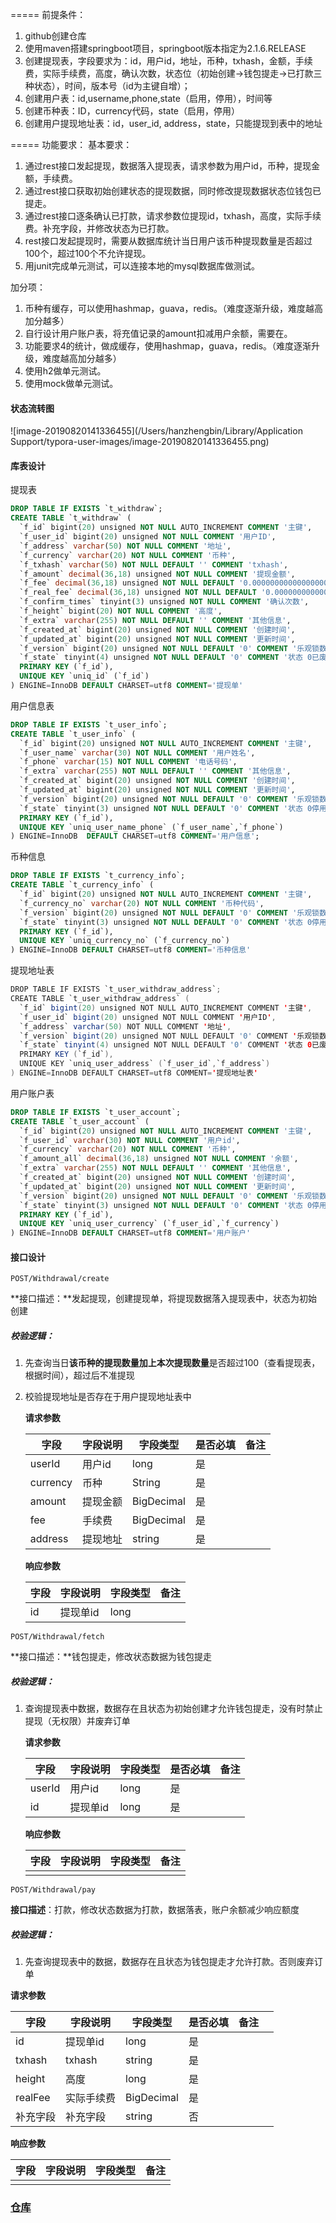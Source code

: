 ===== 前提条件：

1. github创建仓库
2. 使用maven搭建springboot项目，springboot版本指定为2.1.6.RELEASE
3. 创建提现表，字段要求为：id，用户id，地址，币种，txhash，金额，手续费，实际手续费，高度，确认次数，状态位（初始创建->钱包提走->已打款三种状态），时间，版本号（id为主键自增）；
4. 创建用户表：id,username,phone,state（启用，停用），时间等
5. 创建币种表：ID，currency代码，state（启用，停用）
6. 创建用户提现地址表：id，user_id, address，state，只能提现到表中的地址

===== 功能要求：
基本要求：

1. 通过rest接口发起提现，数据落入提现表，请求参数为用户id，币种，提现金额，手续费。
2. 通过rest接口获取初始创建状态的提现数据，同时修改提现数据状态位钱包已提走。
3. 通过rest接口逐条确认已打款，请求参数位提现id，txhash，高度，实际手续费。补充字段，并修改状态为已打款。
4. rest接口发起提现时，需要从数据库统计当日用户该币种提现数量是否超过100个，超过100个不允许提现。
5. 用junit完成单元测试，可以连接本地的mysql数据库做测试。

加分项：

1. 币种有缓存，可以使用hashmap，guava，redis。（难度逐渐升级，难度越高加分越多）
2. 自行设计用户账户表，将充值记录的amount扣减用户余额，需要在。
3. 功能要求4的统计，做成缓存，使用hashmap，guava，redis。（难度逐渐升级，难度越高加分越多）
4. 使用h2做单元测试。
5. 使用mock做单元测试。



#### 状态流转图

![image-20190820141336455](/Users/hanzhengbin/Library/Application Support/typora-user-images/image-20190820141336455.png)

#### 库表设计

提现表

```sql
DROP TABLE IF EXISTS `t_withdraw`;
CREATE TABLE `t_withdraw` (
  `f_id` bigint(20) unsigned NOT NULL AUTO_INCREMENT COMMENT '主键',
  `f_user_id` bigint(20) unsigned NOT NULL COMMENT '用户ID',
  `f_address` varchar(50) NOT NULL COMMENT '地址',
  `f_currency` varchar(20) NOT NULL COMMENT '币种',
  `f_txhash` varchar(50) NOT NULL DEFAULT '' COMMENT 'txhash',
  `f_amount` decimal(36,18) unsigned NOT NULL COMMENT '提现金额',
  `f_fee` decimal(36,18) unsigned NOT NULL DEFAULT '0.000000000000000000' COMMENT '手续费',
  `f_real_fee` decimal(36,18) unsigned NOT NULL DEFAULT '0.000000000000000000' COMMENT '实际手续费',
  `f_confirm_times` tinyint(3) unsigned NOT NULL COMMENT '确认次数',
  `f_height` bigint(20) NOT NULL COMMENT '高度',
  `f_extra` varchar(255) NOT NULL DEFAULT '' COMMENT '其他信息',
  `f_created_at` bigint(20) unsigned NOT NULL COMMENT '创建时间',
  `f_updated_at` bigint(20) unsigned NOT NULL COMMENT '更新时间',
  `f_version` bigint(20) unsigned NOT NULL DEFAULT '0' COMMENT '乐观锁数据版本',
  `f_state` tinyint(4) unsigned NOT NULL DEFAULT '0' COMMENT '状态 0已废弃 1初始创建  2钱包提走 3已打款 ',
  PRIMARY KEY (`f_id`),
  UNIQUE KEY `uniq_id` (`f_id`)
) ENGINE=InnoDB DEFAULT CHARSET=utf8 COMMENT='提现单'
```

用户信息表

```sql
DROP TABLE IF EXISTS `t_user_info`;
CREATE TABLE `t_user_info` (
  `f_id` bigint(20) unsigned NOT NULL AUTO_INCREMENT COMMENT '主键',
  `f_user_name` varchar(30) NOT NULL COMMENT '用户姓名',
  `f_phone` varchar(15) NOT NULL COMMENT '电话号码',
  `f_extra` varchar(255) NOT NULL DEFAULT '' COMMENT '其他信息',
  `f_created_at` bigint(20) unsigned NOT NULL COMMENT '创建时间',
  `f_updated_at` bigint(20) unsigned NOT NULL COMMENT '更新时间',
  `f_version` bigint(20) unsigned NOT NULL DEFAULT '0' COMMENT '乐观锁数据版本',
  `f_state` tinyint(3) unsigned NOT NULL DEFAULT '0' COMMENT '状态 0停用  1启用 ',
  PRIMARY KEY (`f_id`),
  UNIQUE KEY `uniq_user_name_phone` (`f_user_name`,`f_phone`)
) ENGINE=InnoDB  DEFAULT CHARSET=utf8 COMMENT='用户信息';
```

币种信息

```sql
DROP TABLE IF EXISTS `t_currency_info`;
CREATE TABLE `t_currency_info` (
  `f_id` bigint(20) unsigned NOT NULL AUTO_INCREMENT COMMENT '主键',
  `f_currency_no` varchar(20) NOT NULL COMMENT '币种代码',
  `f_version` bigint(20) unsigned NOT NULL DEFAULT '0' COMMENT '乐观锁数据版本',
  `f_state` tinyint(3) unsigned NOT NULL DEFAULT '0' COMMENT '状态 0停用  1启用 ',
  PRIMARY KEY (`f_id`),
  UNIQUE KEY `uniq_currency_no` (`f_currency_no`)
) ENGINE=InnoDB DEFAULT CHARSET=utf8 COMMENT='币种信息'
```

提现地址表

```java
DROP TABLE IF EXISTS `t_user_withdraw_address`;
CREATE TABLE `t_user_withdraw_address` (
  `f_id` bigint(20) unsigned NOT NULL AUTO_INCREMENT COMMENT '主键',
  `f_user_id` bigint(20) unsigned NOT NULL COMMENT '用户ID',
  `f_address` varchar(50) NOT NULL COMMENT '地址',
  `f_version` bigint(20) unsigned NOT NULL DEFAULT '0' COMMENT '乐观锁数据版本',
  `f_state` tinyint(4) unsigned NOT NULL DEFAULT '0' COMMENT '状态 0已废弃 1启用',
  PRIMARY KEY (`f_id`),
  UNIQUE KEY `uniq_user_address` (`f_user_id`,`f_address`)
) ENGINE=InnoDB DEFAULT CHARSET=utf8 COMMENT='提现地址表'
```

用户账户表

```sql
DROP TABLE IF EXISTS `t_user_account`;
CREATE TABLE `t_user_account` (
  `f_id` bigint(20) unsigned NOT NULL AUTO_INCREMENT COMMENT '主键',
  `f_user_id` varchar(30) NOT NULL COMMENT '用户id', 
  `f_currency` varchar(20) NOT NULL COMMENT '币种',
  `f_amount_all` decimal(36,18) unsigned NOT NULL COMMENT '余额',
  `f_extra` varchar(255) NOT NULL DEFAULT '' COMMENT '其他信息',
  `f_created_at` bigint(20) unsigned NOT NULL COMMENT '创建时间',
  `f_updated_at` bigint(20) unsigned NOT NULL COMMENT '更新时间',
  `f_version` bigint(20) unsigned NOT NULL DEFAULT '0' COMMENT '乐观锁数据版本',
  `f_state` tinyint(3) unsigned NOT NULL DEFAULT '0' COMMENT '状态 0停用  1启用 ',
  PRIMARY KEY (`f_id`),
  UNIQUE KEY `uniq_user_currency` (`f_user_id`,`f_currency`)
) ENGINE=InnoDB DEFAULT CHARSET=utf8 COMMENT='用户账户'
```

#### 接口设计

```
POST/Withdrawal/create
```

**接口描述：**发起提现，创建提现单，将提现数据落入提现表中，状态为初始创建

##### **校验逻辑：**

1. 先查询当日**该币种的提现数量加上本次提现数量**是否超过100（查看提现表，根据时间），超过后不准提现

2. 校验提现地址是否存在于用户提现地址表中

   **请求参数**

   | 字段     | 字段说明 | 字段类型   | 是否必填 | 备注 |
   | -------- | -------- | ---------- | -------- | ---- |
   | userId   | 用户id   | long       | 是       |      |
   | currency | 币种     | String     | 是       |      |
   | amount   | 提现金额 | BigDecimal | 是       |      |
   | fee      | 手续费   | BigDecimal | 是       |      |
   | address  | 提现地址 | string     | 是       |      |

   **响应参数**

   | 字段 | 字段说明 | 字段类型 | 备注 |
   | ---- | -------- | -------- | ---- |
   | id   | 提现单id | long     |      |

```
POST/Withdrawal/fetch
```

**接口描述：**钱包提走，修改状态数据为钱包提走

##### **校验逻辑：**

1. 查询提现表中数据，数据存在且状态为初始创建才允许钱包提走，没有时禁止提现（无权限）并废弃订单

   **请求参数**

   | 字段   | 字段说明 | 字段类型 | 是否必填 | 备注 |
   | ------ | -------- | -------- | -------- | ---- |
   | userId | 用户id   | long     | 是       |      |
   | id     | 提现单id | long     | 是       |      |

   **响应参数**

   | 字段 | 字段说明 | 字段类型 | 备注 |
   | ---- | -------- | -------- | ---- |
   |      |          |          |      |

```
POST/Withdrawal/pay
```

**接口描述**：打款，修改状态数据为打款，数据落表，账户余额减少响应额度

##### **校验逻辑：**

1. 先查询提现表中的数据，数据存在且状态为钱包提走才允许打款。否则废弃订单

**请求参数**

| 字段     | 字段说明   | 字段类型   | 是否必填 | 备注 |      |
| -------- | ---------- | ---------- | -------- | ---- | ---- |
| id       | 提现单id   | long       | 是       |      |      |
| txhash   | txhash     | string     | 是       |      |      |
| height   | 高度       | long       | 是       |      |      |
| realFee  | 实际手续费 | BigDecimal | 是       |      |      |
| 补充字段 | 补充字段   | string     | 否       |      |      |

**响应参数**

| 字段 | 字段说明 | 字段类型 | 备注 |
| ---- | -------- | -------- | ---- |
|      |          |          |      |

### [仓库](https://github.com/HBlen/exam)

